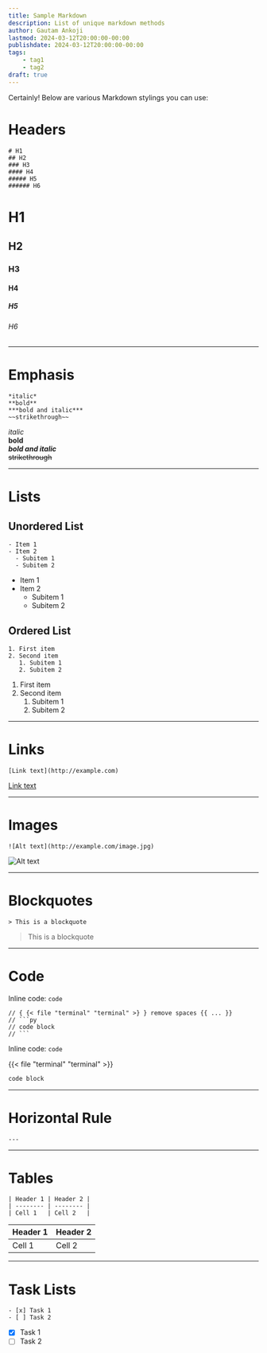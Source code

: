 ```yaml
---
title: Sample Markdown
description: List of unique markdown methods
author: Gautam Ankoji
lastmod: 2024-03-12T20:00:00-00:00
publishdate: 2024-03-12T20:00:00-00:00
tags:
    - tag1
    - tag2
draft: true
---
```

Certainly! Below are various Markdown stylings you can use:

# Headers

```
# H1
## H2
### H3
#### H4
##### H5
###### H6
```

# H1
## H2
### H3
#### H4
##### H5
###### H6

---

# Emphasis

```
*italic*
**bold**
***bold and italic***
~~strikethrough~~
```

*italic*  
**bold**  
***bold and italic***  
~~strikethrough~~

---

# Lists

## Unordered List

```
- Item 1
- Item 2
  - Subitem 1
  - Subitem 2
```

- Item 1
- Item 2
  - Subitem 1
  - Subitem 2

## Ordered List

```
1. First item
2. Second item
   1. Subitem 1
   2. Subitem 2
```

1. First item
2. Second item
   1. Subitem 1
   2. Subitem 2

---

# Links

```
[Link text](http://example.com)
```

[Link text](http://example.com)

---

# Images

```
![Alt text](http://example.com/image.jpg)
```

![Alt text](http://example.com/image.jpg)

---

# Blockquotes

```
> This is a blockquote
```

> This is a blockquote

---

# Code

Inline code: `code`

```
// { {< file "terminal" "terminal" >} } remove spaces {{ ... }}
// ```py
// code block
// ```
```

Inline code: `code`

{{< file "terminal" "terminal" >}}
```py
code block
```

---

# Horizontal Rule

```
---
```

---

# Tables

```
| Header 1 | Header 2 |
| -------- | -------- |
| Cell 1   | Cell 2   |
```

| Header 1 | Header 2 |
| -------- | -------- |
| Cell 1   | Cell 2   |

---

# Task Lists

```
- [x] Task 1
- [ ] Task 2
```

- [x] Task 1
- [ ] Task 2